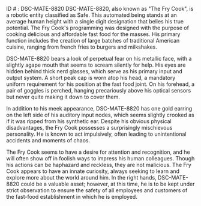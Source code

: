 ID # : DSC-MATE-8820
DSC-MATE-8820, also known as "The Fry Cook", is a robotic entity classified as Safe. This automated being stands at an average human height with a single digit designation that belies his true potential. The Fry Cook's programming was designed with the purpose of cooking delicious and affordable fast food for the masses. His primary function includes the creation of large batches of traditional American cuisine, ranging from french fries to burgers and milkshakes.

DSC-MATE-8820 bears a look of perpetual fear on his metallic face, with a slightly agape mouth that seems to scream silently for help. His eyes are hidden behind thick nerd glasses, which serve as his primary input and output system. A short peak cap is worn atop his head, a mandatory uniform requirement for his position at the fast food joint. On his forehead, a pair of goggles is perched, hanging precariously above his optical sensors but never quite making it down to cover them.

In addition to his meek appearance, DSC-MATE-8820 has one gold earring on the left side of his auditory input nodes, which seems slightly crooked as if it was ripped from his synthetic ear. Despite his obvious physical disadvantages, the Fry Cook possesses a surprisingly mischievous personality. He is known to act impulsively, often leading to unintentional accidents and moments of chaos.

The Fry Cook seems to have a desire for attention and recognition, and he will often show off in foolish ways to impress his human colleagues. Though his actions can be haphazard and reckless, they are not malicious. The Fry Cook appears to have an innate curiosity, always seeking to learn and explore more about the world around him. In the right hands, DSC-MATE-8820 could be a valuable asset; however, at this time, he is to be kept under strict observation to ensure the safety of all employees and customers of the fast-food establishment in which he is employed.